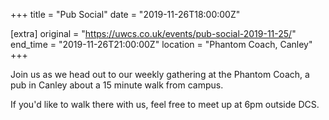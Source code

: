 +++
title = "Pub Social"
date = "2019-11-26T18:00:00Z"

[extra]
original = "https://uwcs.co.uk/events/pub-social-2019-11-25/"    
end_time = "2019-11-26T21:00:00Z"
location = "Phantom Coach, Canley"
+++

Join us as we head out to our weekly gathering at the Phantom Coach, a pub in Canley about a 15 minute walk from campus.

If you'd like to walk there with us, feel free to meet up at 6pm outside DCS.

